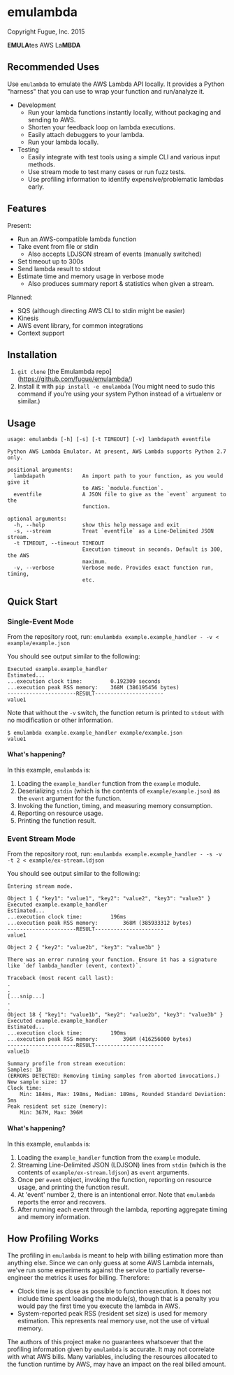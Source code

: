 # emulambda
Copyright Fugue, Inc. 2015

**EMULA**tes AWS La**MBDA**

## Recommended Uses
Use `emulambda` to emulate the AWS Lambda API locally. It provides a Python "harness" that you can use to wrap your
function and run/analyze it.

  - Development
    - Run your lambda functions instantly locally, without packaging and sending to AWS.
    - Shorten your feedback loop on lambda executions.
    - Easily attach debuggers to your lambda.
    - Run your lambda locally.
  - Testing
    - Easily integrate with test tools using a simple CLI and various input methods.
    - Use stream mode to test many cases or run fuzz tests.
    - Use profiling information to identify expensive/problematic lambdas early.


## Features
Present:
  - Run an AWS-compatible lambda function
  - Take event from file or stdin
    - Also accepts LDJSON stream of events (manually switched)
  - Set timeout up to 300s
  - Send lambda result to stdout
  - Estimate time and memory usage in verbose mode
    - Also produces summary report & statistics when given a stream.


Planned:
  - SQS (although directing AWS CLI to stdin might be easier)
  - Kinesis
  - AWS event library, for common integrations
  - Context support

## Installation
1. `git clone` [the Emulambda repo] (https://github.com/fugue/emulambda/)
2. Install it with `pip install -e emulambda` (You might need to sudo this command if you're using your system Python instead of a virtualenv or similar.)


## Usage

```
usage: emulambda [-h] [-s] [-t TIMEOUT] [-v] lambdapath eventfile

Python AWS Lambda Emulator. At present, AWS Lambda supports Python 2.7 only.

positional arguments:
  lambdapath            An import path to your function, as you would give it
                        to AWS: `module.function`.
  eventfile             A JSON file to give as the `event` argument to the
                        function.

optional arguments:
  -h, --help            show this help message and exit
  -s, --stream          Treat `eventfile` as a Line-Delimited JSON stream.
  -t TIMEOUT, --timeout TIMEOUT
                        Execution timeout in seconds. Default is 300, the AWS
                        maximum.
  -v, --verbose         Verbose mode. Provides exact function run, timing,
                        etc.
```

## Quick Start

### Single-Event Mode

From the repository root, run:
`emulambda example.example_handler - -v < example/example.json`

You should see output similar to the following:
```
Executed example.example_handler
Estimated...
...execution clock time:		 0.192309 seconds
...execution peak RSS memory:	 368M (386195456 bytes)
----------------------RESULT----------------------
value1
```

Note that without the `-v` switch, the function return is printed to `stdout`
with no modification or other information.

```
$ emulambda example.example_handler example/example.json
value1
```

#### What's happening?

In this example, `emulambda` is:
  1. Loading the `example_handler` function from the `example` module.
  1. Deserializing `stdin` (which is the contents of `example/example.json`) as the `event` argument for the function.
  1. Invoking the function, timing, and measuring memory consumption.
  1. Reporting on resource usage.
  1. Printing the function result.

### Event Stream Mode

From the repository root, run:
`emulambda example.example_handler - -s -v -t 2 < example/ex-stream.ldjson`

You should see output similar to the following:
```
Entering stream mode.

Object 1 { "key1": "value1", "key2": "value2", "key3": "value3" }
Executed example.example_handler
Estimated...
...execution clock time:		 196ms
...execution peak RSS memory:		 368M (385933312 bytes)
----------------------RESULT----------------------
value1

Object 2 { "key2": "value2b", "key3": "value3b" }

There was an error running your function. Ensure it has a signature like `def lambda_handler (event, context)`.

Traceback (most recent call last):
.
.
[...snip...]
.
.
Object 18 { "key1": "value1b", "key2": "value2b", "key3": "value3b" }
Executed example.example_handler
Estimated...
...execution clock time:		 190ms
...execution peak RSS memory:		 396M (416256000 bytes)
----------------------RESULT----------------------
value1b

Summary profile from stream execution:
Samples: 18
(ERRORS DETECTED: Removing timing samples from aborted invocations.)
New sample size: 17
Clock time:
	Min: 184ms, Max: 198ms, Median: 189ms, Rounded Standard Deviation: 5ms
Peak resident set size (memory):
	Min: 367M, Max: 396M
```

#### What's happening?

In this example, `emulambda` is:
  1. Loading the `example_handler` function from the `example` module.
  1. Streaming Line-Delimited JSON (LDJSON) lines from `stdin` (which is the
  contents of `example/ex-stream.ldjson`) as `event` arguments.
  1. Once per `event` object, invoking the function, reporting on resource usage, and printing the function
  result.
  1. At 'event' number 2, there is an intentional error. Note that `emulambda`
  reports the error and recovers.
  1. After running each event through the lambda, reporting aggregate timing and
  memory information.

## How Profiling Works

The profiling in `emulambda` is meant to help with billing estimation more than
anything else. Since we can only guess at some AWS Lambda internals, we've run
some experiments against the service to partially reverse-engineer the metrics it
uses for billing. Therefore:
  * Clock time is as close as possible to function execution. It does not include
  time spent loading the module(s), though that is a penalty you would pay the
  first time you execute the lambda in AWS.
  * System-reported peak RSS (resident set size) is used for memory estimation.
  This represents real memory use, not the use of virtual memory.

The authors of this project make no guarantees whatsoever that the profiling
information given by `emulambda` is accurate. It may not correlate with what AWS bills.
Many variables, including the resources allocated to the function runtime by AWS,
may have an impact on the real billed amount.
